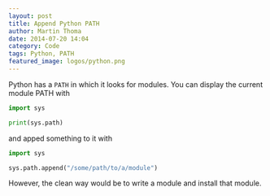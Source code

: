 ```yaml
---
layout: post
title: Append Python PATH
author: Martin Thoma
date: 2014-07-20 14:04
category: Code
tags: Python, PATH
featured_image: logos/python.png
---
```


Python has a `PATH` in which it looks for modules. You can display the current
module PATH with

```python
import sys

print(sys.path)
```

and apped something to it with

```python
import sys

sys.path.append("/some/path/to/a/module")
```

However, the clean way would be to write a module and install that module.
